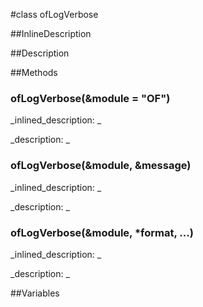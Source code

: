 #class ofLogVerbose


<!--
_visible: True_
_advanced: True_
-->

##InlineDescription






##Description





##Methods



### ofLogVerbose(&module = "OF")

<!--
_syntax: ofLogVerbose(&module = "OF")_
_name: ofLogVerbose_
_returns: _
_returns_description: _
_parameters: const string &module=""_
_access: public_
_version_started: 007_
_version_deprecated: _
_summary: _
_constant: False_
_static: False_
_visible: True_
_advanced: False_
-->

_inlined_description: _








_description: _








<!----------------------------------------------------------------------------->

### ofLogVerbose(&module, &message)

<!--
_syntax: ofLogVerbose(&module, &message)_
_name: ofLogVerbose_
_returns: _
_returns_description: _
_parameters: const string &module, const string &message_
_access: public_
_version_started: 007_
_version_deprecated: _
_summary: _
_constant: False_
_static: False_
_visible: True_
_advanced: False_
-->

_inlined_description: _








_description: _








<!----------------------------------------------------------------------------->

### ofLogVerbose(&module, *format, ...)

<!--
_syntax: ofLogVerbose(&module, *format, ...)_
_name: ofLogVerbose_
_returns: _
_returns_description: _
_parameters: const string &module, const char *format,..._
_access: public_
_version_started: 0073_
_version_deprecated: _
_summary: _
_constant: False_
_static: False_
_visible: True_
_advanced: False_
-->

_inlined_description: _








_description: _








<!----------------------------------------------------------------------------->

##Variables



